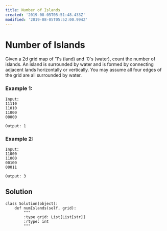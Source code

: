 ```yaml
---
title: Number of Islands
created: '2019-08-05T05:51:48.433Z'
modified: '2019-08-05T05:52:00.994Z'
---
```


# Number of Islands

Given a 2d grid map of '1's (land) and '0's (water), count the number of islands. An island is surrounded by water and is formed by connecting adjacent lands horizontally or vertically. You may assume all four edges of the grid are all surrounded by water.

### Example 1:

```
Input:
11110
11010
11000
00000

Output: 1
```

### Example 2:

```
Input:
11000
11000
00100
00011

Output: 3
```

## Solution

```
class Solution(object):
    def numIslands(self, grid):
        """
        :type grid: List[List[str]]
        :rtype: int
        """
```
